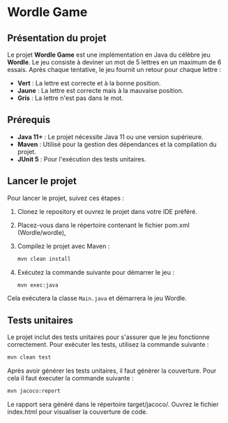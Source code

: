 # Wordle Game

## Présentation du projet

Le projet **Wordle Game** est une implémentation en Java du célèbre jeu **Wordle**. Le jeu consiste à deviner un mot de 5 lettres en un maximum de 6 essais. Après chaque tentative, le jeu fournit un retour pour chaque lettre :

- **Vert** : La lettre est correcte et à la bonne position.
- **Jaune** : La lettre est correcte mais à la mauvaise position.
- **Gris** : La lettre n'est pas dans le mot.

## Prérequis

- **Java 11+** : Le projet nécessite Java 11 ou une version supérieure.
- **Maven** : Utilisé pour la gestion des dépendances et la compilation du projet.
- **JUnit 5** : Pour l'exécution des tests unitaires.


## Lancer le projet

Pour lancer le projet, suivez ces étapes :

1. Clonez le repository et ouvrez le projet dans votre IDE préféré.
2. Placez-vous dans le répertoire contenant le fichier pom.xml (Wordle/wordle),
3. Compilez le projet avec Maven :
    ```bash
    mvn clean install
    ```

4. Exécutez la commande suivante pour démarrer le jeu :
    ```bash
    mvn exec:java 
    ```

Cela exécutera la classe `Main.java` et démarrera le jeu Wordle.

## Tests unitaires

Le projet inclut des tests unitaires pour s'assurer que le jeu fonctionne correctement. Pour exécuter les tests, utilisez la commande suivante :

```bash
mvn clean test
```

Après avoir générer les tests unitaires, il faut génèrer la couverture. Pour cela il faut éxecuter la commande suivante :

```bash
mvn jacoco:report
```

Le rapport sera généré dans le répertoire target/jacoco/. Ouvrez le fichier index.html pour visualiser la couverture de code.

